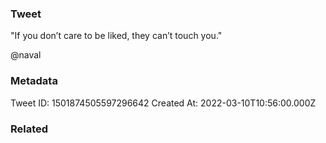 ### Tweet
"If you don’t care to be liked, they can’t touch you."

@naval

### Metadata
Tweet ID: 1501874505597296642
Created At: 2022-03-10T10:56:00.000Z

### Related

